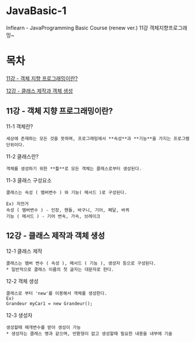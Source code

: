 # JavaBasic-1
Inflearn - JavaProgramming Basic Course (renew ver.) 11강 객체지향프로그래밍~

목차 
====

[11강 - 객체 지향 프로그래밍이란?](#11강---객체-지향-프로그래밍이란?)

[12강 - 클래스 제작과 객체 생성](#12강---클래스-제작과-객체-생성)



11강 - 객체 지향 프로그래밍이란?
-----------------

11-1 객체란?

`````
세상에 존재하는 모든 것을 뜻하며, 프로그래밍에서 **속성**과 **기능**을 가지는 프로그램 단위이다.
`````

11-2 클래스란?
`````
객체를 생성하기 위한 **틀**로 모든 객체는 클래스로부터 생성된다.
`````

11-3 클래스 구성요소
`````
클래스는 속성 ( 멤버변수 ) 와 기능( 메서드 )로 구성된다.

Ex) 자전거
속성 ( 멤버변수 ) - 인장, 핸들, 바구니, 기어, 페달, 바퀴
기능 ( 메서드 ) - 기어 변속, 가속, 브레이크
`````

12강 - 클래스 제작과 객체 생성
--------------

12-1 클래스 제작
`````
클래스는 멤버 변수 ( 속성 ), 메서드 ( 기능 ), 생성자 등으로 구성된다.
* 일반적으로 클래스 이름의 첫 글자는 대문자로 한다.
`````

12-2 객체 생성
`````
클래스로 부터 'new'를 이용해서 객체를 생성한다.
Ex) 
Grandeur myCar1 = new Grandeur();
`````
12-3 생성자
`````
생성할때 매개변수를 받아 생성이 가능
* 생성자는 클래스 명과 같으며, 반환형이 없고 생성할때 필요한 내용을 내부에 기술
`````
